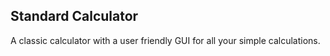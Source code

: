 ## Standard Calculator 
A classic calculator with a user friendly GUI for all your simple calculations.

